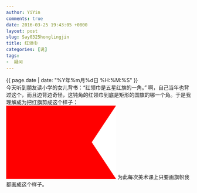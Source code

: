 ```yaml
---
author: YiYin
comments: true
date: 2016-03-25 19:43:05 +0800
layout: post
slug: Say0325honglingjin
title: 红领巾
categories: [说]
tags:
-  疑问
---
```

<div class="saying">
<div class="timestamp">{{ page.date | date: "%Y年%m月%d日 %H:%M:%S" }}</div>
今天听到朋友读小学的女儿背书：“红领巾是五星红旗的一角。” 啊，自己当年也背过这个，而且边背边奇怪，这钝角的红领巾到底是矩形的国旗的哪一个角。于是我理解成为把红旗剪成这个样子：<br/>
<img src="/public/images/flag.png">
为此每次美术课上只要画旗帜我都画成这个样子。
</div>
